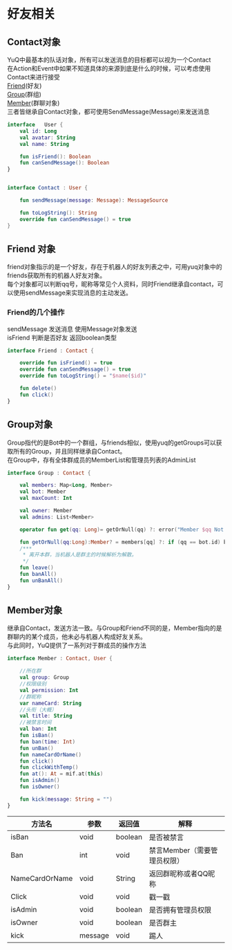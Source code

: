 # 好友相关
## Contact对象

YuQ中最基本的队话对象，所有可以发送消息的目标都可以视为一个Contact  
在Action和Event中如果不知道具体的来源到底是什么的时候，可以考虑使用Contact来进行接受  
[Friend](base/friend/firend.md)(好友)  
[Group](base/firend/group.md)(群组)  
[Member](base/friend/member.md)(群聊对象)  
三者皆继承自Contact对象，都可使用SendMessage(Message)来发送消息


```kotlin  
interface   User {
    val id: Long
    val avatar: String
    val name: String

    fun isFriend(): Boolean
    fun canSendMessage(): Boolean
}


interface Contact : User {

    fun sendMessage(message: Message): MessageSource

    fun toLogString(): String
    override fun canSendMessage() = true
}
```

## Friend 对象

friend对象指示的是一个好友，存在于机器人的好友列表之中，可用yuq对象中的friends获取所有的机器人好友对象。  
每个对象都可以判断qq号，昵称等常见个人资料，同时Friend继承自contact，可以使用sendMessage来实现消息的主动发送。

### Friend的几个操作


sendMessage  发送消息 使用Message对象发送  
isFriend    判断是否好友 返回boolean类型

```kotlin
interface Friend : Contact {

    override fun isFriend() = true
    override fun canSendMessage() = true
    override fun toLogString() = "$name($id)"

    fun delete()
    fun click()
}
```

## Group对象
Group指代的是Bot中的一个群组，与friends相似，使用yuq的getGroups可以获取所有的Group，并且同样继承自Contact。  
在Group中，存有全体群成员的MemberList和管理员列表的AdminList

```kotlin
interface Group : Contact {

    val members: Map<Long, Member>
    val bot: Member
    val maxCount: Int

    val owner: Member
    val admins: List<Member>

    operator fun get(qq: Long)= getOrNull(qq) ?: error("Member $qq Not Found!")

    fun getOrNull(qq:Long):Member? = members[qq] ?: if (qq == bot.id) bot else null
    /***
     * 离开本群，当机器人是群主的时候解析为解散。
     */
    fun leave()
    fun banAll()
    fun unBanAll()
}
```

## Member对象


继承自Contact，发送方法一致。与Group和Friend不同的是，Member指向的是群聊内的某个成员，他未必与机器人构成好友关系。  
与此同时，YuQ提供了一系列对于群成员的操作方法

```KOTLIN
interface Member : Contact, User {

    //所在群
    val group: Group
    //权限级别
    val permission: Int
    //群昵称
    var nameCard: String
    //头衔（大概）
    val title: String
    //被禁言时间
    val ban: Int
    fun isBan()
    fun ban(time: Int)
    fun unBan()
    fun nameCardOrName() 
    fun click()
    fun clickWithTemp()
    fun at(): At = mif.at(this)
    fun isAdmin() 
    fun isOwner()

    fun kick(message: String = "")
}
```

方法名 | 参数 | 返回值 | 解释
--- | --- | --- | ---
isBan | void | boolean | 是否被禁言
Ban | int | void | 禁言Member（需要管理员权限）
NameCardOrName | void | String | 返回群昵称或者QQ昵称
Click | void | void | 戳一戳
isAdmin | void | boolean | 是否拥有管理员权限
isOwner | void | boolean | 是否群主
kick | message | void | 踢人
